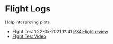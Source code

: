 # Flight Logs

[Help](https://docs.px4.io/master/en/log/flight_review.html) interpreting plots.

* Flight Test 1 22-05-2021 12:41 [PX4 Flight review](https://logs.px4.io/plot_app?log=c9f20f9c-fe6d-4c7f-931a-d3446df684c3)
* [Flight Test Video](https://www.youtube.com/watch?v=d9GMb2Kdb04) 
